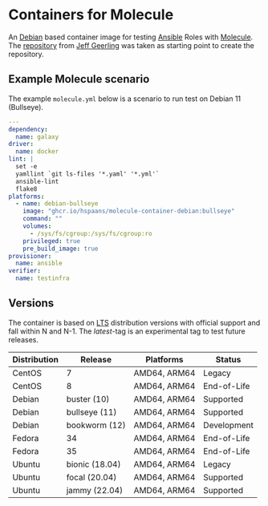 # Containers for Molecule

An [Debian][debian] based container image for testing [Ansible][ansible] Roles with [Molecule][molecule]. The [repository][docker-debian10-ansible] from [Jeff Geerling][geerlingguy] was taken as starting point to create the repository.

## Example Molecule scenario

The example `molecule.yml` below is a scenario to run test on Debian 11 (Bullseye).

```yml
---
dependency:
  name: galaxy
driver:
  name: docker
lint: |
  set -e
  yamllint `git ls-files '*.yaml' '*.yml'`
  ansible-lint
  flake8
platforms:
  - name: debian-bullseye
    image: "ghcr.io/hspaans/molecule-container-debian:bullseye"
    command: ""
    volumes:
      - /sys/fs/cgroup:/sys/fs/cgroup:ro
    privileged: true
    pre_build_image: true
provisioner:
  name: ansible
verifier:
  name: testinfra
```

## Versions

The container is based on [LTS](https://en.wikipedia.org/wiki/Long-term_support) distribution versions with official support and fall within N and N-1. The *latest*-tag is an experimental tag to test future releases.

| Distribution | Release        | Platforms    | Status      |
|--------------|----------------|--------------|-------------|
| CentOS       | 7              | AMD64, ARM64 | Legacy      |
| CentOS       | 8              | AMD64, ARM64 | End-of-Life |
| Debian       | buster (10)    | AMD64, ARM64 | Supported   |
| Debian       | bullseye (11)  | AMD64, ARM64 | Supported   |
| Debian       | bookworm (12)  | AMD64, ARM64 | Development |
| Fedora       | 34             | AMD64, ARM64 | End-of-Life |
| Fedora       | 35             | AMD64, ARM64 | End-of-Life |
| Ubuntu       | bionic (18.04) | AMD64, ARM64 | Legacy      |
| Ubuntu       | focal (20.04)  | AMD64, ARM64 | Supported   |
| Ubuntu       | jammy (22.04)  | AMD64, ARM64 | Supported   |

[ansible]: https://github.com/ansible/ansible
[debian]: https://debian.org
[ubuntu]: https://ubuntu.org
[docker-debian10-ansible]: https://github.com/geerlingguy/docker-debian10-ansible
[geerlingguy]: https://github.com/geerlingguy
[molecule]: https://github.com/ansible-community/molecule
